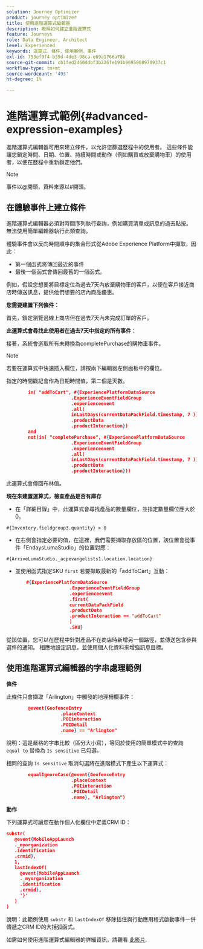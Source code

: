 ```yaml
---
solution: Journey Optimizer
product: journey optimizer
title: 使用進階運算式編輯器
description: 瞭解如何建立進階運算式
feature: Journeys
role: Data Engineer, Architect
level: Experienced
keywords: 運算式、條件、使用案例、事件
exl-id: 753ef9f4-b39d-4de3-98ca-e69a1766a78b
source-git-commit: cb1fed2460ddbf3b226fe191b9695008970937c1
workflow-type: tm+mt
source-wordcount: '493'
ht-degree: 1%

---
```


# 進階運算式範例{#advanced-expression-examples}

進階運算式編輯器可用來建立條件，以允許您篩選歷程中的使用者。 這些條件能讓您鎖定時間、日期、位置、持續時間或動作（例如購買或放棄購物車）的使用者，以便在歷程中重新鎖定他們。

>[!NOTE]
>
>事件以@開頭，資料來源以#開頭。

## 在體驗事件上建立條件

進階運算式編輯器必須對時間序列執行查詢，例如購買清單或訊息的過去點按。 無法使用簡單編輯器執行此類查詢。

體驗事件會以反向時間順序的集合形式從Adobe Experience Platform中擷取，因此：

* 第一個函式將傳回最近的事件
* 最後一個函式會傳回最舊的一個函式。

例如，假設您想要將目標定位為過去7天內放棄購物車的客戶，以便在客戶接近商店時傳送訊息，提供他們想要的店內商品優惠。

**您需要建置下列條件：**

首先，鎖定瀏覽過線上商店但在過去7天內未完成訂單的客戶。

<!--**This expression looks for a specified value in a string value:**

`In (“addToCart”, #{field reference from experience event})`-->

**此運算式會尋找此使用者在過去7天中指定的所有事件：**

接著，系統會選取所有未轉換為completePurchase的購物車事件。

>[!NOTE]
>
>若要在運算式中快速插入欄位，請按兩下編輯器左側面板中的欄位。

指定的時間戳記會作為日期時間值，第二個是天數。

```json
        in( "addToCart", #{ExperiencePlatformDataSource
                        .ExperienceEventFieldGroup
                        .experienceevent
                        .all(
                        inLastDays(currentDataPackField.timestamp, 7 ))
                        .productData
                        .productInteraction})
        and
        not(in( "completePurchase", #{ExperiencePlatformDataSource
                        .ExperienceEventFieldGroup
                        .experienceevent
                        .all(
                        inLastDays(currentDataPackField.timestamp, 7 ))
                        .productData
                        .productInteraction}))
```

此運算式會傳回布林值。

**現在來建置運算式，檢查產品是否有庫存**

* 在「詳細目錄」中，此運算式會尋找產品的數量欄位，並指定數量欄位應大於0。

`#{Inventory.fieldgroup3.quantity} > 0`

* 在右側會指定必要的值，在這裡，我們需要擷取存放區的位置，該位置會從事件「EndaysLumaStudio」的位置對應：

`#{ArriveLumaStudio._acpevangelists1.location.location}`

* 並使用函式指定SKU `first` 若要擷取最新的「addToCart」互動：

  ```json
      #{ExperiencePlatformDataSource
                      .ExperienceEventFieldGroup
                      .experienceevent
                      .first(
                      currentDataPackField
                      .productData
                      .productInteraction == "addToCart"
                      )
                      .SKU}
  ```

從該位置，您可以在歷程中針對產品不在商店時新增另一個路徑，並傳送包含參與選件的通知。 相應地設定訊息，並使用個人化資料來增強訊息目標。

## 使用進階運算式編輯器的字串處理範例

**條件**

此條件只會擷取「Arlington」中觸發的地理柵欄事件：

```json
        @event{GeofenceEntry
                    .placeContext
                    .POIinteraction
                    .POIDetail
                    .name} == "Arlington"
```

說明：這是嚴格的字串比較（區分大小寫），等同於使用的簡單模式中的查詢 `equal to` 替換為 `Is sensitive` 已勾選。

相同的查詢 `Is sensitive` 取消勾選將在進階模式下產生以下運算式：

```json
        equalIgnoreCase(@event{GeofenceEntry
                        .placeContext
                        .POIinteraction
                        .POIDetail
                        .name}, "Arlington")
```

**動作**

下列運算式可讓您在動作個人化欄位中定義CRM ID：

```json
substr(
   @event{MobileAppLaunch
   ._myorganization
   .identification
   .crmid},
   1, 
   lastIndexOf(
     @event{MobileAppLaunch
     ._myorganization
     .identification
     .crmid},
     '}'
   )
)
```

說明：此範例使用 `substr` 和 `lastIndexOf` 移除括住與行動應用程式啟動事件一併傳遞之CRM ID的大括弧函式。

如需如何使用進階運算式編輯器的詳細資訊，請觀看 [此影片](https://experienceleague.adobe.com/docs/journey-optimizer-learn/tutorials/create-journeys/introduction-to-building-a-journey.html?lang=zh-Hant).
